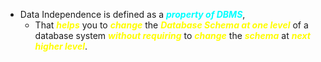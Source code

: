 - Data Independence is defined as a ***<span style="color:#00ffff">property of DBMS</span>***,
	- That ***<span style="color:#fffd01">helps</span>*** you to ***<span style="color:#fffd01">change</span>*** the ***<span style="color:#fffd01">Database Schema at one level</span>*** of a database system ***<span style="color:#fffd01">without requiring</span>*** to ***<span style="color:#fffd01">change</span>*** the ***<span style="color:#fffd01">schema</span>*** at ***<span style="color:#fffd01">next higher level</span>***.